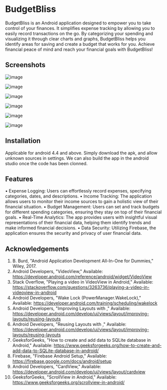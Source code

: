 
# BudgetBliss

BudgetBliss is an Android application designed to empower you to take control of your finances. It simplifies expense tracking by allowing you to easily record transactions on the go. By categorizing your spending and visualizing it through clear charts and graphs, BudgetBliss helps you identify areas for saving and create a budget that works for you. Achieve financial peace of mind and reach your financial goals with BudgetBliss!


## Screenshots
 
![image](https://github.com/abhay702/To-Do-App/assets/106369018/4c7e89c9-4361-4af7-b0a8-fb44e8a9d844)

![image](https://github.com/abhay702/To-Do-App/assets/106369018/971cd75d-8ee8-48d9-a51b-01180f1fe760)

![image](https://github.com/abhay702/To-Do-App/assets/106369018/97acb6d9-9049-422c-a2c2-3392828b843e)

![image](https://github.com/abhay702/To-Do-App/assets/106369018/2e401e92-f208-4feb-9a77-51fd9c54bb6d)

![image](https://github.com/abhay702/To-Do-App/assets/106369018/34a25e92-f56f-4587-a89e-210ecda1ad69)

![image](https://github.com/abhay702/To-Do-App/assets/106369018/6d637c1b-2857-49bd-97ea-a80852cd383e)




    





## Installation

Applicable for android 4.4 and above.
Simply download the apk, and allow unknown sources in settings.
We can also build the app in the android studio once the code has been clonned.
    
## Features

• Expense Logging: Users can effortlessly record expenses, specifying categories, dates, and descriptions.
• Income Tracking: The application allows users to monitor their income sources to gain a holistic view of their financial situation.
• Budget Management: Users can set and track budgets for different spending categories, ensuring they stay on top of their financial goals.
• Real-Time Analytics: The app provides users with insightful visual representations of their financial data, helping them identify trends and make informed financial decisions.
• Data Security: Utilizing Firebase, the application ensures the security and privacy of user financial data.
## Acknowledgements

1. B. Burd, "Android Application Development All-In-One for Dummies," Wiley, 2017.
2. Android Developers, "VideoView," Available: https://developer.android.com/reference/android/widget/VideoView
3. Stack Overflow, "Playing a video in VideoView in Android," Available: https://stackoverflow.com/questions/3263736/playing-a-video-in-videoview-in-android
4. Android Developers, "Wake Lock (PowerManager.WakeLock)," Available: https://developer.android.com/training/scheduling/wakelock
5. Android Developers, "Improving Layouts with <include>," Available: https://developer.android.com/develop/ui/views/layout/improving-layouts/reusing-layouts
6. Android Developers, "Reusing Layouts with <include>," Available: https://developer.android.com/develop/ui/views/layout/improving-layouts/reusing-layouts
7. GeeksforGeeks, "How to create and add data to SQLite database in Android," Available: https://www.geeksforgeeks.org/how-to-create-and-add-data-to-SQLite-database-in-android/
8. Firebase, "Firebase Android Setup," Available: https://firebase.google.com/docs/android/setup
9. Android Developers, "CardView," Available: https://developer.android.com/develop/ui/views/layout/cardview
10. GeeksforGeeks, "ScrollView in Android," Available: https://www.geeksforgeeks.org/scrollview-in-android/
